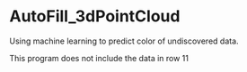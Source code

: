 # AutoFill_3dPointCloud
Using machine learning to predict color of undiscovered data.

This program does not include the data in row 11
